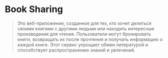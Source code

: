 # Book Sharing
> Это веб-приложение, созданное для тех, кто хочет делиться своими книгами с другими людьми или находить интересные произведения для чтения. Пользователи могут бронировать книги, возвращать их после прочтения и получать информацию о каждой книге. Этот сервис упрощает обмен литературой и способствует распространению знаний и увлечений.
